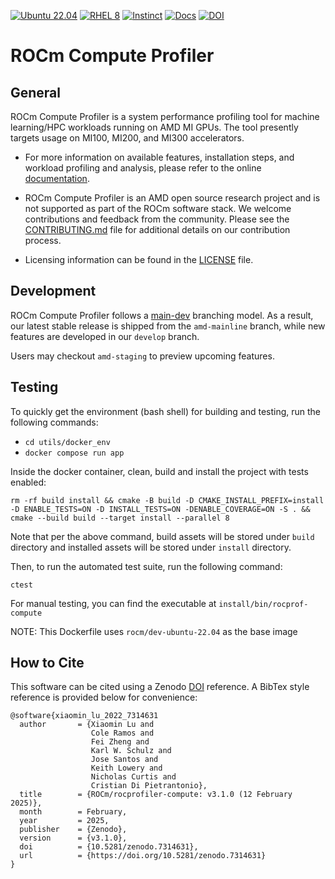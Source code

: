 [![Ubuntu 22.04](https://github.com/ROCm/rocprofiler-compute/actions/workflows/ubuntu-jammy.yml/badge.svg)](https://github.com/ROCm/rocprofiler-compute/actions/workflows/ubuntu-jammy.yml)
[![RHEL 8](https://github.com/ROCm/rocprofiler-compute/actions/workflows/rhel-8.yml/badge.svg)](https://github.com/ROCm/rocprofiler-compute/actions/workflows/rhel-8.yml)
[![Instinct](https://github.com/ROCm/rocprofiler-compute/actions/workflows/mi-rhel9.yml/badge.svg)](https://github.com/ROCm/rocprofiler-compute/actions/workflows/mi-rhel9.yml)
[![Docs](https://github.com/ROCm/rocprofiler-compute/actions/workflows/docs.yml/badge.svg)](https://rocm.github.io/rocprofiler-compute/)
[![DOI](https://zenodo.org/badge/561919887.svg)](https://zenodo.org/badge/latestdoi/561919887)

# ROCm Compute Profiler

## General

ROCm Compute Profiler is a system performance profiling tool for machine
learning/HPC workloads running on AMD MI GPUs. The tool presently
targets usage on MI100, MI200, and MI300 accelerators.

* For more information on available features, installation steps, and
workload profiling and analysis, please refer to the online
[documentation](https://rocm.docs.amd.com/projects/rocprofiler-compute/en/latest/).

* ROCm Compute Profiler is an AMD open source research project and is not supported
as part of the ROCm software stack. We welcome contributions and
feedback from the community. Please see the
[CONTRIBUTING.md](CONTRIBUTING.md) file for additional details on our
contribution process.

* Licensing information can be found in the [LICENSE](LICENSE) file.

## Development

ROCm Compute Profiler follows a
[main-dev](https://nvie.com/posts/a-successful-git-branching-model/)
branching model. As a result, our latest stable release is shipped
from the `amd-mainline` branch, while new features are developed in our
`develop` branch.

Users may checkout `amd-staging` to preview upcoming features.

## Testing

To quickly get the environment (bash shell) for building and testing, run the following commands:
* `cd utils/docker_env`
* `docker compose run app`

Inside the docker container, clean, build and install the project with tests enabled:
```
rm -rf build install && cmake -B build -D CMAKE_INSTALL_PREFIX=install -D ENABLE_TESTS=ON -D INSTALL_TESTS=ON -DENABLE_COVERAGE=ON -S . && cmake --build build --target install --parallel 8
```

Note that per the above command, build assets will be stored under `build` directory and installed assets will be stored under `install` directory.

Then, to run the automated test suite, run the following command:
```
ctest
```

For manual testing, you can find the executable at `install/bin/rocprof-compute`

NOTE: This Dockerfile uses `rocm/dev-ubuntu-22.04` as the base image

## How to Cite

This software can be cited using a Zenodo
[DOI](https://doi.org/10.5281/zenodo.7314631) reference. A BibTex
style reference is provided below for convenience:

```
@software{xiaomin_lu_2022_7314631
  author       = {Xiaomin Lu and
                  Cole Ramos and
                  Fei Zheng and
                  Karl W. Schulz and
                  Jose Santos and
                  Keith Lowery and
                  Nicholas Curtis and
                  Cristian Di Pietrantonio},
  title        = {ROCm/rocprofiler-compute: v3.1.0 (12 February 2025)},
  month        = February,
  year         = 2025,
  publisher    = {Zenodo},
  version      = {v3.1.0},
  doi          = {10.5281/zenodo.7314631},
  url          = {https://doi.org/10.5281/zenodo.7314631}
}
```
